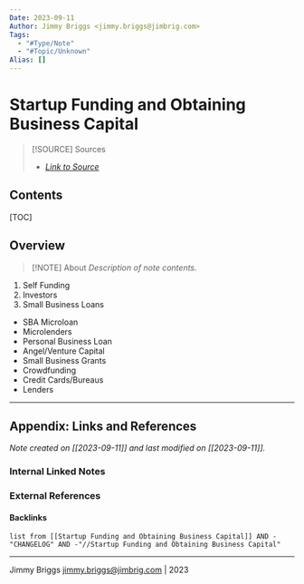 ```yaml
---
Date: 2023-09-11
Author: Jimmy Briggs <jimmy.briggs@jimbrig.com>
Tags:
  - "#Type/Note"
  - "#Topic/Unknown"
Alias: []
---
```


# Startup Funding and Obtaining Business Capital

> [!SOURCE] Sources
> - *[Link to Source]()*

## Contents

[TOC]

## Overview

> [!NOTE] About
> *Description of note contents.*

1. Self Funding
2. Investors
3. Small Business Loans

- SBA Microloan
- Microlenders
- Personal Business Loan
- Angel/Venture Capital
- Small Business Grants
- Crowdfunding
- Credit Cards/Bureaus
- Lenders



***

## Appendix: Links and References

*Note created on [[2023-09-11]] and last modified on [[2023-09-11]].*

### Internal Linked Notes

### External References

#### Backlinks

```dataview
list from [[Startup Funding and Obtaining Business Capital]] AND -"CHANGELOG" AND -"//Startup Funding and Obtaining Business Capital"
```


***

Jimmy Briggs <jimmy.briggs@jimbrig.com> | 2023

